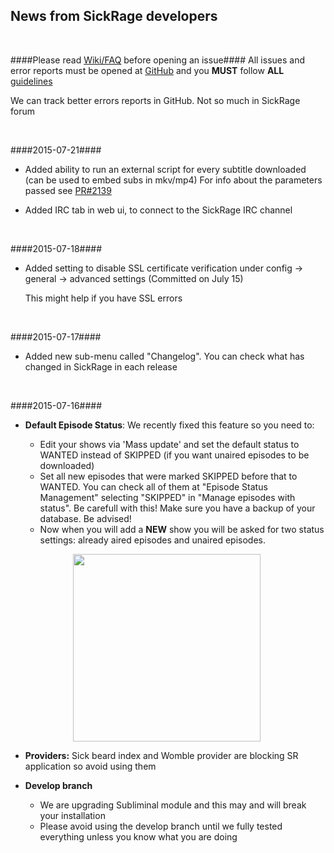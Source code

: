 ## News from SickRage developers

<br/>

####Please read [Wiki/FAQ](https://github.com/SiCKRAGETV/SickRage/wiki) before opening an issue####
All issues and error reports must be opened at [GitHub](https://github.com/SiCKRAGETV/sickrage-issues/issues) and you **MUST** follow **ALL** [guidelines](https://github.com/SiCKRAGETV/sickrage-issues#submitting-a-bugissue-ticket)

We can track better errors reports in GitHub. Not so much in SickRage forum

<br/>

####2015-07-21####

- Added ability to run an external script for every subtitle downloaded (can be used to embed subs in mkv/mp4)
    For info about the parameters passed see [PR#2139](https://github.com/SiCKRAGETV/SickRage/pull/2139)

- Added IRC tab in web ui, to connect to the SickRage IRC channel

<br />

####2015-07-18####

- Added setting to disable SSL certificate verification under config -> general -> advanced settings
  (Committed on July 15)

  This might help if you have SSL errors

<br/>

####2015-07-17####

- Added new sub-menu called "Changelog". You can check what has changed in SickRage in each release

<br/>

####2015-07-16####

+ **Default Episode Status**: We recently fixed this feature so you need  to:

    - Edit your shows via 'Mass update' and set the default status to WANTED instead of SKIPPED (if you want unaired episodes to be downloaded)
    - Set all new episodes that were marked SKIPPED before that to WANTED. You can check all of them at "Episode Status Management" selecting "SKIPPED" in "Manage episodes with status". Be carefull with this! Make sure you have a backup of your database. Be advised!
    - Now when you will add a **NEW** show you will be asked for two status settings: already aired episodes and unaired episodes.

<span style="margin-left:100px">
<img src="https://cloud.githubusercontent.com/assets/2620870/8724471/3cb943f4-2ba6-11e5-99cd-d645fb9e824f.png" width="300">
</span>

+ **Providers:** Sick beard index and Womble provider are blocking SR application so avoid using them

+ **Develop branch**

    - We are upgrading Subliminal module and this may and will break your installation
    - Please avoid using the develop branch until we fully tested everything unless you know what you are doing
